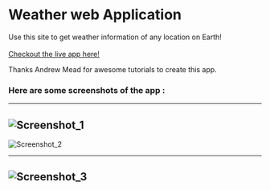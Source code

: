 # Weather web Application

Use this site to get weather information of any location on Earth!
<br />
<br />
[Checkout the live app here!](https://weather-app-n1234567891.herokuapp.com/)

Thanks Andrew Mead for awesome tutorials to create this app.

### Here are some screenshots of the app :
---
![Screenshot_1](https://user-images.githubusercontent.com/75315060/130647380-7cd01c56-5c22-434d-be7d-a2775314484e.png)
---

![Screenshot_2](https://user-images.githubusercontent.com/75315060/130647602-a7dc4edb-3b81-4165-a70f-d90a01114c75.png)

---
![Screenshot_3](https://user-images.githubusercontent.com/75315060/130647748-e1505164-0250-420d-85ec-39184ebe7dc1.png)
---

